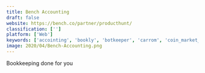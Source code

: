 ```yaml
---
title: Bench Accounting
draft: false 
website: https://bench.co/partner/producthunt/
classification: ['']
platform: ['Web']
keywords: ['accointing', 'bookly', 'botkeeper', 'carrom', 'coin_market_manager', 'gusto', 'inbox_creature', 'invoice.to', 'invoiceapp', 'koinly', 'paperworks', 'pilot', 'pulse_by_bench_accounting', 'quail', 'receipt_stash', 'simplekeep', 'spendtrim', 'square_payroll', 'wave_accounting', 'xero', 'zenefits_payroll', 'zipbooks']
image: 2020/04/Bench-Accounting.png
---
```

Bookkeeping done for you